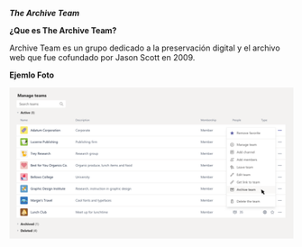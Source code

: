 _**The Archive Team**_

**¿Que es The Archive Team?**

Archive Team es un grupo dedicado a la preservación digital y el archivo web que fue cofundado por Jason Scott en 2009.

**Ejemlo Foto**

![archive](https://github.com/TonyGutierrez20/TonyGutierrez20-SMX2_M8UF1A1_The-Archive-Team---2009_TonyLahjaji/blob/main/989dc8b6-cd45-43b2-b6ec-c273b89f4c94.png)

